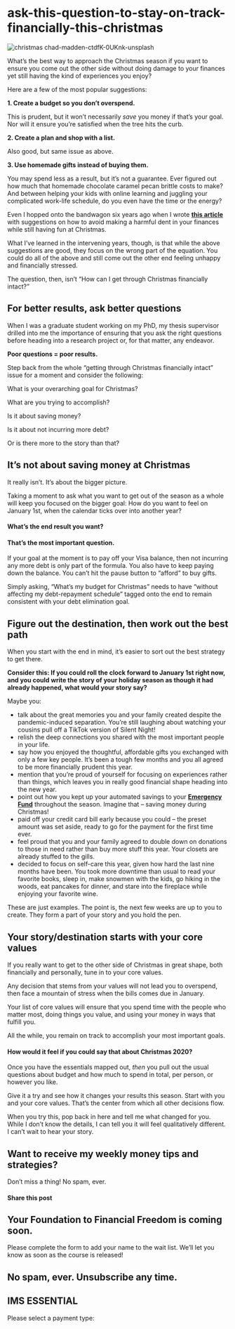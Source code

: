 # ask-this-question-to-stay-on-track-financially-this-christmas
![christmas chad-madden-ctdfK-0UKnk-unsplash](https://yourfinanciallaunchpad.com/wp-content/uploads/elementor/thumbs/christmas-chad-madden-ctdfK-0UKnk-unsplash-qdc6cpthe1jg09nepcheyd0ymqwyqy89x64timb4aw.jpg "christmas chad-madden-ctdfK-0UKnk-unsplash")

What’s the best way to approach the Christmas season if you want to ensure you come out the other side without doing damage to your finances yet still having the kind of experiences you enjoy?

Here are a few of the most popular suggestions:

**1\. Create a budget so you don’t overspend.**

This is prudent, but it won’t necessarily *save* you money if that’s your goal. Nor will it ensure you’re satisfied when the tree hits the curb.

**2\. Create a plan and shop with a list.**

Also good, but same issue as above.

**3\. Use homemade gifts instead of buying them.**

You may spend less as a result, but it’s not a guarantee. Ever figured out how much that homemade chocolate caramel pecan brittle costs to make? And between helping your kids with online learning and juggling your complicated work-life schedule, do you even have the time or the energy?

Even I hopped onto the bandwagon six years ago when I wrote **[this article](https://yourfinanciallaunchpad.com/how-to-get-through-christmas-financially-intact/)** with suggestions on how to avoid making a harmful dent in your finances while still having fun at Christmas.

What I’ve learned in the intervening years, though, is that while the above suggestions are good, they focus on the wrong part of the equation. You could do all of the above and still come out the other end feeling unhappy and financially stressed.

The question, then, isn’t “How can I get through Christmas financially intact?”

## For better results, ask better questions

When I was a graduate student working on my PhD, my thesis supervisor drilled into me the importance of ensuring that you ask the right questions before heading into a research project or, for that matter, any endeavor.

**Poor questions = poor results.**

Step back from the whole “getting through Christmas financially intact” issue for a moment and consider the following:

What is your overarching goal for Christmas?

What are you trying to accomplish?

Is it about saving money?

Is it about not incurring more debt?

Or is there more to the story than that?

## It’s not about saving money at Christmas

It really isn’t. It’s about the bigger picture.

Taking a moment to ask what you want to get out of the season as a whole will keep you focused on the bigger goal: How do you want to feel on January 1st, when the calendar ticks over into another year?

#### What’s the end result you want?

#### That’s the most important question.

If your goal at the moment is to pay off your Visa balance, then not incurring any more debt is only part of the formula. You also have to keep paying down the balance. You can’t hit the pause button to “afford” to buy gifts.

Simply asking, “What’s my budget for Christmas” needs to have “without affecting my debt-repayment schedule” tagged onto the end to remain consistent with your debt elimination goal.

## Figure out the destination, then work out the best path

When you start with the end in mind, it’s easier to sort out the best strategy to get there.

**Consider this: If you could roll the clock forward to January 1st right now, and you could write the story of your holiday season as though it had already happened, what would your story say?**

Maybe you:

- talk about the great memories you and your family created despite the pandemic-induced separation. You’re still laughing about watching your cousins pull off a TikTok version of Silent Night!
- relish the deep connections you shared with the most important people in your life.
- say how you enjoyed the thoughtful, affordable gifts you exchanged with only a few key people. It’s been a tough few months and you all agreed to be more financially prudent this year.
- mention that you’re proud of yourself for focusing on experiences rather than things, which leaves you in really good financial shape heading into the new year.
- point out how you kept up your automated savings to your **[Emergency Fund](https://yourfinanciallaunchpad.com/rethinking-emergency-funds/)** throughout the season. Imagine that – saving money during Christmas!
- paid off your credit card bill early because you could – the preset amount was set aside, ready to go for the payment for the first time ever.
- feel proud that you and your family agreed to double down on donations to those in need rather than buy more stuff this year. Your closets are already stuffed to the gills.
- decided to focus on self-care this year, given how hard the last nine months have been. You took more downtime than usual to read your favorite books, sleep in, make snowmen with the kids, go hiking in the woods, eat pancakes for dinner, and stare into the fireplace while enjoying your favorite wine.

These are just examples. The point is, the next few weeks are up to you to create. They form a part of your story and you hold the pen.

## Your story/destination starts with your core values

If you really want to get to the other side of Christmas in great shape, both financially and personally, tune in to your core values.

Any decision that stems from your values will not lead you to overspend, then face a mountain of stress when the bills comes due in January.

Your list of core values will ensure that you spend time with the people who matter most, doing things you value, and using your money in ways that fulfill you.

All the while, you remain on track to accomplish your most important goals.

#### How would it feel if you could say that about Christmas 2020?

Once you have the essentials mapped out, *then* you pull out the usual questions about budget and how much to spend in total, per person, or however you like.

Give it a try and see how it changes your results this season. Start with you and your core values. That’s the center from which all other decisions flow.

When you try this, pop back in here and tell me what changed for you. While I don’t know the details, I can tell you it will feel qualitatively different. I can’t wait to hear your story.

## Want to receive my weekly money tips and strategies?

Don’t miss a thing! No spam, ever.

#### Share this post

## Your Foundation to Financial Freedom is coming soon.

Please complete the form to add your name to the wait list. We’ll let you know as soon as the course is released!

## No spam, ever. Unsubscribe any time.

## IMS ESSENTIAL

Please select a payment type: